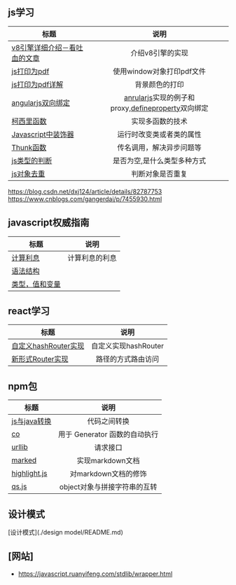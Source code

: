 

## js学习


| 标题      | 说明  |
| ---------- | :-----------: |
[v8引擎详细介绍－看吐血的文章](./js/06_V8.md) | 介绍v8引擎的实现 |
[js打印为pdf](./js/01-Printer.html) | 使用window对象打印pdf文件 |
[js打印为pdf详解](./js/01-Printer.ｍｄ) | 背景颜色的打印 |
[angularjs双向绑定](./js/02_mvvm.html) | [anrularjs](./js/02_mvvm.html)实现的例子和proxy,[defineproperty](./js/02_1_mvvm.html)双向绑定 |
[柯西里函数](./js/03_currying.md) | 实现多函数的技术  |
[Javascript中装饰器](./js/04_decorator.md) | 运行时改变类或者类的属性  |
[Thunk函数](./js/04_decorator.md) | 传名调用，解决异步问题等  |
[js类型的判断](https://www.cnblogs.com/ma-shuai/p/7805264.html) | 是否为空,是什么类型多种方式  |
[js对象去重](https://www.cnblogs.com/kagol/p/5343173.html)  | 判断对象是否重复 |
https://blog.csdn.net/dxj124/article/details/82787753
https://www.cnblogs.com/gangerdai/p/7455930.html
## javascript权威指南

| 标题      | 说明  |
| ---------- | :-----------: |
[计算利息](./javascriptAuthGuide/01_chapter.md) | 计算利息的利息 |
[语法结构](./javascriptAuthGuide/02_chapter.md) |  |
[类型，值和变量](./javascriptAuthGuide/o3_test.md)|  |

## react学习


| 标题      | 说明  |
| ---------- | :-----------: |
[自定义hashRouter实现](./react/react-router/01_hash-router/index.html) | 自定义实现hashRouter | 
[新形式Router实现](./react/react-router/02_new-router/README.md)| 路径的方式路由访问 |



## npm包

| 标题      | 说明  |
| ---------- | :-----------: |
[js与java转换](./npm/jsToJava.js) | 代码之间转换 |
[co](./npm/co.js) | 用于 Generator 函数的自动执行 |
[urllib](./npm/urllib.js) | 请求接口 |
[marked]() | 实现markdown文档 |
[highlight.js]() | 对markdown文档的修饰 |
[qs.js](./npm/qs.js) | object对象与拼接字符串的互转 |

## 设计模式
[设计模式](./design model/README.md)

## [网站]
* https://javascript.ruanyifeng.com/stdlib/wrapper.html
